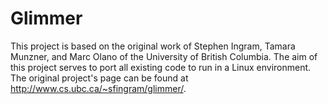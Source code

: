 Glimmer
=======

This project is based on the original work of Stephen Ingram, Tamara Munzner, and Marc Olano of the University of British Columbia.  The aim of this project serves to port all existing code to run in a Linux environment.  The original project's page can be found at http://www.cs.ubc.ca/~sfingram/glimmer/.
